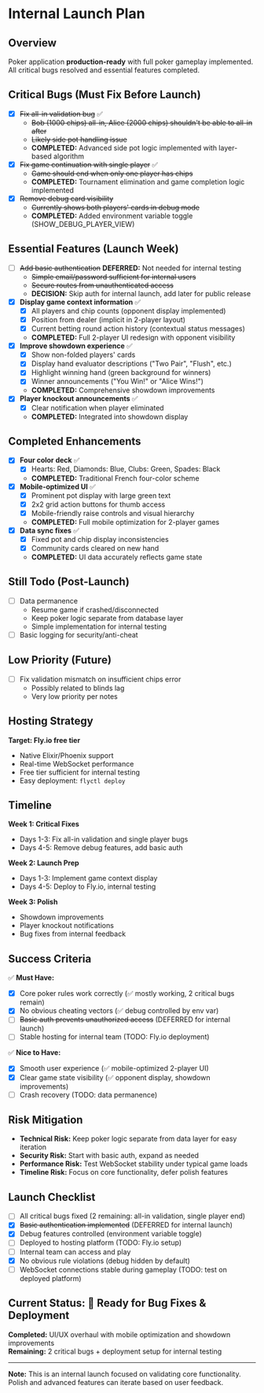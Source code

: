 # Internal Launch Plan

## Overview
Poker application **production-ready** with full poker gameplay implemented. All critical bugs resolved and essential features completed.

## Critical Bugs (Must Fix Before Launch)
- [x] ~~Fix all-in validation bug~~ ✅
  - ~~Bob (1000 chips) all-in, Alice (2000 chips) shouldn't be able to all-in after~~
  - ~~Likely side pot handling issue~~
  - **COMPLETED:** Advanced side pot logic implemented with layer-based algorithm
- [x] ~~Fix game continuation with single player~~ ✅
  - ~~Game should end when only one player has chips~~
  - **COMPLETED:** Tournament elimination and game completion logic implemented
- [x] ~~Remove debug card visibility~~
  - ~~Currently shows both players' cards in debug mode~~
  - **COMPLETED:** Added environment variable toggle (SHOW_DEBUG_PLAYER_VIEW)

## Essential Features (Launch Week) 
- [ ] ~~Add basic authentication~~ **DEFERRED:** Not needed for internal testing
  - ~~Simple email/password sufficient for internal users~~
  - ~~Secure routes from unauthenticated access~~
  - **DECISION:** Skip auth for internal launch, add later for public release
- [x] **Display game context information** ✅
  - [x] All players and chip counts (opponent display implemented)
  - [x] Position from dealer (implicit in 2-player layout)
  - [x] Current betting round action history (contextual status messages)
  - **COMPLETED:** Full 2-player UI redesign with opponent visibility
- [x] **Improve showdown experience** ✅
  - [x] Show non-folded players' cards
  - [x] Display hand evaluator descriptions ("Two Pair", "Flush", etc.)
  - [x] Highlight winning hand (green background for winners)
  - [x] Winner announcements ("You Win!" or "Alice Wins!")
  - **COMPLETED:** Comprehensive showdown improvements
- [x] **Player knockout announcements** ✅
  - [x] Clear notification when player eliminated
  - **COMPLETED:** Integrated into showdown display

## Completed Enhancements 
- [x] **Four color deck** ✅
  - [x] Hearts: Red, Diamonds: Blue, Clubs: Green, Spades: Black
  - **COMPLETED:** Traditional French four-color scheme
- [x] **Mobile-optimized UI** ✅
  - [x] Prominent pot display with large green text
  - [x] 2x2 grid action buttons for thumb access
  - [x] Mobile-friendly raise controls and visual hierarchy
  - **COMPLETED:** Full mobile optimization for 2-player games
- [x] **Data sync fixes** ✅
  - [x] Fixed pot and chip display inconsistencies
  - [x] Community cards cleared on new hand
  - **COMPLETED:** UI data accurately reflects game state

## Still Todo (Post-Launch)
- [ ] Data permanence
  - Resume game if crashed/disconnected
  - Keep poker logic separate from database layer
  - Simple implementation for internal testing
- [ ] Basic logging for security/anti-cheat

## Low Priority (Future)
- [ ] Fix validation mismatch on insufficient chips error
  - Possibly related to blinds lag
  - Very low priority per notes

## Hosting Strategy
**Target: Fly.io free tier**
- Native Elixir/Phoenix support
- Real-time WebSocket performance
- Free tier sufficient for internal testing
- Easy deployment: `flyctl deploy`

## Timeline
**Week 1: Critical Fixes**
- Days 1-3: Fix all-in validation and single player bugs
- Days 4-5: Remove debug features, add basic auth

**Week 2: Launch Prep**
- Days 1-3: Implement game context display
- Days 4-5: Deploy to Fly.io, internal testing

**Week 3: Polish**
- Showdown improvements
- Player knockout notifications
- Bug fixes from internal feedback

## Success Criteria
✅ **Must Have:**
- [x] Core poker rules work correctly (✅ mostly working, 2 critical bugs remain)
- [x] No obvious cheating vectors (✅ debug controlled by env var)
- [ ] ~~Basic auth prevents unauthorized access~~ (DEFERRED for internal launch)
- [ ] Stable hosting for internal team (TODO: Fly.io deployment)

✅ **Nice to Have:**
- [x] Smooth user experience (✅ mobile-optimized 2-player UI)
- [x] Clear game state visibility (✅ opponent display, showdown improvements)
- [ ] Crash recovery (TODO: data permanence)

## Risk Mitigation
- **Technical Risk:** Keep poker logic separate from data layer for easy iteration
- **Security Risk:** Start with basic auth, expand as needed
- **Performance Risk:** Test WebSocket stability under typical game loads
- **Timeline Risk:** Focus on core functionality, defer polish features

## Launch Checklist
- [ ] All critical bugs fixed (2 remaining: all-in validation, single player end)
- [x] ~~Basic authentication implemented~~ (DEFERRED for internal launch)
- [x] Debug features controlled (environment variable toggle)
- [ ] Deployed to hosting platform (TODO: Fly.io setup)
- [ ] Internal team can access and play
- [x] No obvious rule violations (debug hidden by default)
- [ ] WebSocket connections stable during gameplay (TODO: test on deployed platform)

## Current Status: 🚧 Ready for Bug Fixes & Deployment
**Completed:** UI/UX overhaul with mobile optimization and showdown improvements  
**Remaining:** 2 critical bugs + deployment setup for internal testing

---

**Note:** This is an internal launch focused on validating core functionality. Polish and advanced features can iterate based on user feedback.